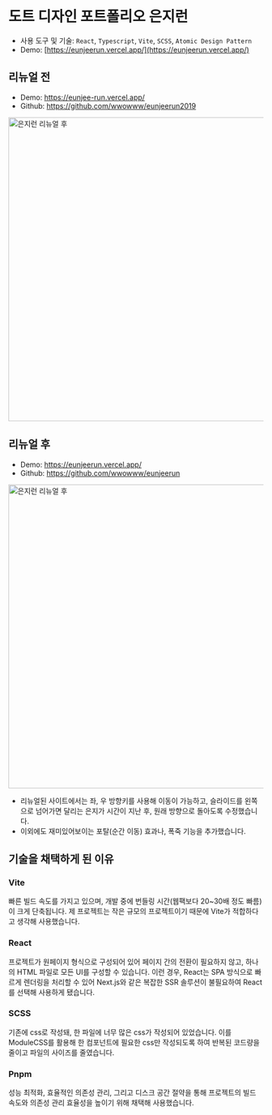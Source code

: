 # 도트 디자인 포트폴리오 은지런

- 사용 도구 및 기술: `React`, `Typescript`, `Vite`, `SCSS`, `Atomic Design Pattern`
- Demo: [https://eunjeerun.vercel.app/](https://eunjeerun.vercel.app/)


## 리뉴얼 전
- Demo: https://eunjee-run.vercel.app/
- Github: https://github.com/wwowww/eunjeerun2019

<img width="600px" alt="은지런 리뉴얼 후" src="https://www.notion.so/image/https%3A%2F%2Fprod-files-secure.s3.us-west-2.amazonaws.com%2Fcf99ef79-8cd5-4ba7-a4bb-32555a37ce76%2F8e27efcb-f391-42f6-a561-75a0a0f7972c%2F30160abc-969e-4cb9-958c-206cbf16a5f4.png?table=block&id=f0b8823e-94fb-4764-92ff-5afd07b11060&spaceId=cf99ef79-8cd5-4ba7-a4bb-32555a37ce76" />


## 리뉴얼 후
- Demo: https://eunjeerun.vercel.app/
- Github: https://github.com/wwowww/eunjeerun

<img width="600px" alt="은지런 리뉴얼 후" src="https://www.notion.so/image/https%3A%2F%2Fprod-files-secure.s3.us-west-2.amazonaws.com%2Fcf99ef79-8cd5-4ba7-a4bb-32555a37ce76%2F4d24f3f7-766d-4943-8a11-849635a982f3%2Fimage.png?table=block&id=36144fa7-f41a-4d5d-8ba4-663ba5e0f7bf&spaceId=cf99ef79-8cd5-4ba7-a4bb-32555a37ce76" />
  
- 리뉴얼된 사이트에서는 좌, 우 방향키를 사용해 이동이 가능하고, 슬라이드를 왼쪽으로 넘어가면 달리는 은지가 시간이 지난 후, 원래 방향으로 돌아도록 수정했습니다.
- 이외에도 재미있어보이는 포탈(순간 이동) 효과나, 폭죽 기능을 추가했습니다.

## 기술을 채택하게 된 이유

### Vite
빠른 빌드 속도를 가지고 있으며, 개발 중에 번들링 시간(웹팩보다 20~30배 정도 빠름)이 크게 단축됩니다. 제 프로젝트는 작은 규모의 프로젝트이기 때문에 Vite가 적합하다고 생각해 사용했습니다.

### React
프로젝트가 원페이지 형식으로 구성되어 있어 페이지 간의 전환이 필요하지 않고, 하나의 HTML 파일로 모든 UI를 구성할 수 있습니다. 이런 경우, React는 SPA 방식으로 빠르게 렌더링을 처리할 수 있어 Next.js와 같은 복잡한 SSR 솔루션이 불필요하여 React를 선택해 사용하게 됐습니다.

### SCSS
기존에 css로 작성돼, 한 파일에 너무 많은 css가 작성되어 있었습니다. 이를 ModuleCSS를 활용해 한 컴포넌트에 필요한 css만 작성되도록 하여 반복된 코드량을 줄이고 파일의 사이즈를 줄였습니다.

### Pnpm
성능 최적화, 효율적인 의존성 관리, 그리고 디스크 공간 절약을 통해 프로젝트의 빌드 속도와 의존성 관리 효율성을 높이기 위해 채택해 사용했습니다.
